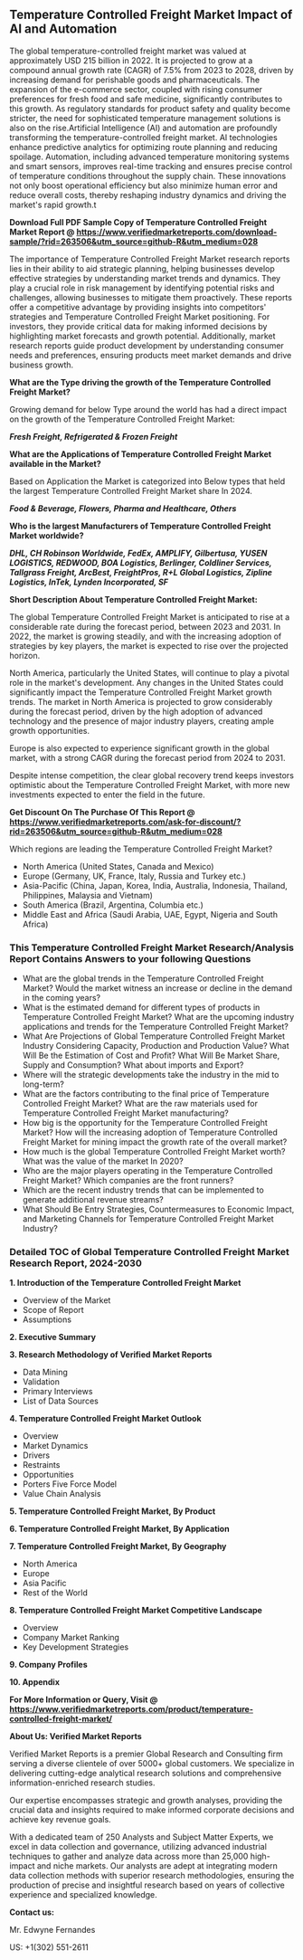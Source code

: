 <h2>Temperature Controlled Freight Market Impact of AI and Automation</h2>The global temperature-controlled freight market was valued at approximately USD 215 billion in 2022. It is projected to grow at a compound annual growth rate (CAGR) of 7.5% from 2023 to 2028, driven by increasing demand for perishable goods and pharmaceuticals. The expansion of the e-commerce sector, coupled with rising consumer preferences for fresh food and safe medicine, significantly contributes to this growth. As regulatory standards for product safety and quality become stricter, the need for sophisticated temperature management solutions is also on the rise.Artificial Intelligence (AI) and automation are profoundly transforming the temperature-controlled freight market. AI technologies enhance predictive analytics for optimizing route planning and reducing spoilage. Automation, including advanced temperature monitoring systems and smart sensors, improves real-time tracking and ensures precise control of temperature conditions throughout the supply chain. These innovations not only boost operational efficiency but also minimize human error and reduce overall costs, thereby reshaping industry dynamics and driving the market's rapid growth.t</p><p id="" class=""><strong>Download Full PDF Sample Copy of Temperature Controlled Freight Market Report @ <a href="https://www.verifiedmarketreports.com/download-sample/?rid=263506&utm_source=github-R&utm_medium=028" target="_blank">https://www.verifiedmarketreports.com/download-sample/?rid=263506&utm_source=github-R&utm_medium=028</a></strong></p><p>The importance of&nbsp;Temperature Controlled Freight Market research reports lies in their ability to aid strategic planning, helping businesses develop effective strategies by understanding market trends and dynamics. They play a crucial role in risk management by identifying potential risks and challenges, allowing businesses to mitigate them proactively. These reports offer a competitive advantage by providing insights into competitors' strategies and Temperature Controlled Freight Market positioning. For investors, they provide critical data for making informed decisions by highlighting market forecasts and growth potential. Additionally, market research reports guide product development by understanding consumer needs and preferences, ensuring products meet market demands and drive business growth.</p><p><strong>What are the&nbsp;Type driving the growth of the Temperature Controlled Freight Market?</strong></p><p id="" class="">Growing demand for below Type around the world has had a direct impact on the growth of the Temperature Controlled Freight Market:</p><em><strong>Fresh Freight, Refrigerated & Frozen Freight</strong></em></p><strong>What are the&nbsp;Applications&nbsp;of Temperature Controlled Freight Market available in the Market?</strong></p><p id="" class="">Based on Application the Market is categorized into Below types that held the largest Temperature Controlled Freight Market share In 2024.</p><em><strong>Food & Beverage, Flowers, Pharma and Healthcare, Others</strong></em></p><strong>Who is the largest Manufacturers of Temperature Controlled Freight Market worldwide?</strong></p><p><em><strong>DHL, CH Robinson Worldwide, FedEx, AMPLIFY, Gilbertusa, YUSEN LOGISTICS, REDWOOD, BOA Logistics, Berlinger, Coldliner Services, Tallgrass Freight, ArcBest, FreightPros, R+L Global Logistics, Zipline Logistics, InTek, Lynden Incorporated, SF</strong></em></p><p id="" class=""><strong>Short Description About Temperature Controlled Freight Market:</strong></p><p>The global Temperature Controlled Freight Market is anticipated to rise at a considerable rate during the forecast period, between 2023 and 2031. In 2022, the market is growing steadily, and with the increasing adoption of strategies by key players, the market is expected to rise over the projected horizon.</p><p>North America, particularly the United States, will continue to play a pivotal role in the market's development. Any changes in the United States could significantly impact the Temperature Controlled Freight Market growth trends. The market in North America is projected to grow considerably during the forecast period, driven by the high adoption of advanced technology and the presence of major industry players, creating ample growth opportunities.</p><p>Europe is also expected to experience significant growth in the global market, with a strong CAGR during the forecast period from 2024 to 2031.</p><p>Despite intense competition, the clear global recovery trend keeps investors optimistic about the Temperature Controlled Freight Market, with more new investments expected to enter the field in the future.</p><p id="" class=""><strong>Get Discount On The Purchase Of This Report @ <a href="https://www.verifiedmarketreports.com/ask-for-discount/?rid=263506&utm_source=github-R&utm_medium=028" target="_blank">https://www.verifiedmarketreports.com/ask-for-discount/?rid=263506&utm_source=github-R&utm_medium=028</a></strong></p>Which regions are leading the Temperature Controlled Freight Market?</p><ul><li>North America (United States, Canada and Mexico)</li><li>Europe (Germany, UK, France, Italy, Russia and Turkey etc.)</li><li>Asia-Pacific (China, Japan, Korea, India, Australia, Indonesia, Thailand, Philippines, Malaysia and Vietnam)</li><li>South America (Brazil, Argentina, Columbia etc.)</li><li>Middle East and Africa (Saudi Arabia, UAE, Egypt, Nigeria and South Africa)</li></ul><h3 id="" class="">This Temperature Controlled Freight Market Research/Analysis Report Contains Answers to your following Questions</h3><ul><li>What are the global trends in the Temperature Controlled Freight Market? Would the market witness an increase or decline in the demand in the coming years?</li><li>What is the estimated demand for different types of products in Temperature Controlled Freight Market? What are the upcoming industry applications and trends for the Temperature Controlled Freight Market?</li><li>What Are Projections of Global Temperature Controlled Freight Market Industry Considering Capacity, Production and Production Value? What Will Be the Estimation of Cost and Profit? What Will Be Market Share, Supply and Consumption? What about imports and Export?</li><li>Where will the strategic developments take the industry in the mid to long-term?</li><li>What are the factors contributing to the final price of Temperature Controlled Freight Market? What are the raw materials used for Temperature Controlled Freight Market manufacturing?</li><li>How big is the opportunity for the Temperature Controlled Freight Market? How will the increasing adoption of Temperature Controlled Freight Market for mining impact the growth rate of the overall market?</li><li>How much is the global Temperature Controlled Freight Market worth? What was the value of the market In 2020?</li><li>Who are the major players operating in the Temperature Controlled Freight Market? Which companies are the front runners?</li><li>Which are the recent industry trends that can be implemented to generate additional revenue streams?</li><li>What Should Be Entry Strategies, Countermeasures to Economic Impact, and Marketing Channels for Temperature Controlled Freight Market Industry?</li></ul><h3 id="" class="">Detailed TOC of Global Temperature Controlled Freight Market Research Report, 2024-2030</h3><p id="" class=""><strong>1. Introduction of the Temperature Controlled Freight Market</strong></p><ul><li>Overview of the Market</li><li>Scope of Report</li><li>Assumptions</li></ul><p id="" class=""><strong>2. Executive Summary</strong></p><p id="" class=""><strong>3. Research Methodology of Verified Market Reports</strong></p><ul><li>Data Mining</li><li>Validation</li><li>Primary Interviews</li><li>List of Data Sources</li></ul><p id="" class=""><strong>4. Temperature Controlled Freight Market Outlook</strong></p><ul><li>Overview</li><li>Market Dynamics</li><li>Drivers</li><li>Restraints</li><li>Opportunities</li><li>Porters Five Force Model</li><li>Value Chain Analysis</li></ul><p id="" class=""><strong>5. Temperature Controlled Freight Market, By Product</strong></p><p id="" class=""><strong>6. Temperature Controlled Freight Market, By Application</strong></p><p id="" class=""><strong>7. Temperature Controlled Freight Market, By Geography</strong></p><ul><li>North America</li><li>Europe</li><li>Asia Pacific</li><li>Rest of the World</li></ul><p id="" class=""><strong>8. Temperature Controlled Freight Market Competitive Landscape</strong></p><ul><li>Overview</li><li>Company Market Ranking</li><li>Key Development Strategies</li></ul><p id="" class=""><strong>9. Company Profiles</strong></p><p id="" class=""><strong>10. Appendix</strong></p><p id="" class=""><strong>For More Information or Query, Visit @ <a href="https://www.verifiedmarketreports.com/product/temperature-controlled-freight-market/" target="_blank">https://www.verifiedmarketreports.com/product/temperature-controlled-freight-market/</a></strong></p><p id="" class=""><strong>About Us: Verified Market Reports</strong></p><p id="" class="">Verified Market Reports is a premier Global Research and Consulting firm serving a diverse clientele of over 5000+ global customers. We specialize in delivering cutting-edge analytical research solutions and comprehensive information-enriched research studies.</p><p id="" class="">Our expertise encompasses strategic and growth analyses, providing the crucial data and insights required to make informed corporate decisions and achieve key revenue goals.</p><p id="" class="">With a dedicated team of 250 Analysts and Subject Matter Experts, we excel in data collection and governance, utilizing advanced industrial techniques to gather and analyze data across more than 25,000 high-impact and niche markets. Our analysts are adept at integrating modern data collection methods with superior research methodologies, ensuring the production of precise and insightful research based on years of collective experience and specialized knowledge.</p><p id="" class=""><strong>Contact us:</strong></p><p id="" class="">Mr. Edwyne Fernandes</p><p id="" class="">US: +1(302) 551-2611</p>